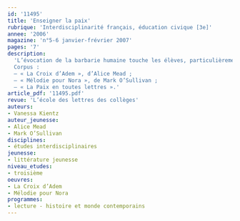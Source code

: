 ```yaml
---
id: '11495'
title: 'Enseigner la paix'
rubrique: 'Interdisciplinarité français, éducation civique [3e]'
annee: '2006'
magazine: 'n°5-6 janvier-frévrier 2007'
pages: '7'
description: 
  'L’évocation de la barbarie humaine touche les élèves, particulièrement sensibles à l’injustice et à l’oppression. Mais que faire de ce trouble de l’adolescent face à la découverte de la folie meurtrière des adultes ? Ce trouble qui surgit un jour ou l’autre devant un film de guerre, les informations télévisées ou d’autres images d’horreur glanées sur Internet. Quand la barbarie est découverte dans sa réalité, le professeur de français a un rôle à jouer pour problématiser l’horreur montrée ou narrée. Cet article propose quelques pistes d’étude inhabituelles, loin des conflits qui occupent aujourd’hui les médias, pour permettre un travail serein. Les œuvres sur lesquelles il s’appuie plongent les élèves dans l’ordinaire de la guerre. Leur problématique est commune : quel est le processus qui, tout au long de la narration, mène vers un espoir de paix ? Ces œuvres ne permettent pas de dégager objectivement les causes ni les conséquences des guerres qu’elles évoquent, mais sont une plongée au cœur du réel et permettent de dépasser les idées toutes faites. Parallèlement à l’étude de ces récits, les élèves peuvent rechercher des informations objectives pour étudier les faits dans le cadre du cours d’histoire-géographie.
  Corpus :
  – « La Croix d’Adem », d’Alice Mead ;
  – « Mélodie pour Nora », de Mark O’Sullivan ;
  – « La Paix en toutes lettres ».'
article_pdf: '11495.pdf'
revue: 'L’école des lettres des collèges'
auteurs:
- Vanessa Kientz
auteur_jeunesse:
- Alice Mead
- Mark O’Sullivan
disciplines:
- études interdisciplinaires
jeunesse:
- littérature jeunesse
niveau_etudes:
- troisième
oeuvres:
- La Croix d’Adem
- Mélodie pour Nora
programmes:
- lecture - histoire et monde contemporains
---
```

